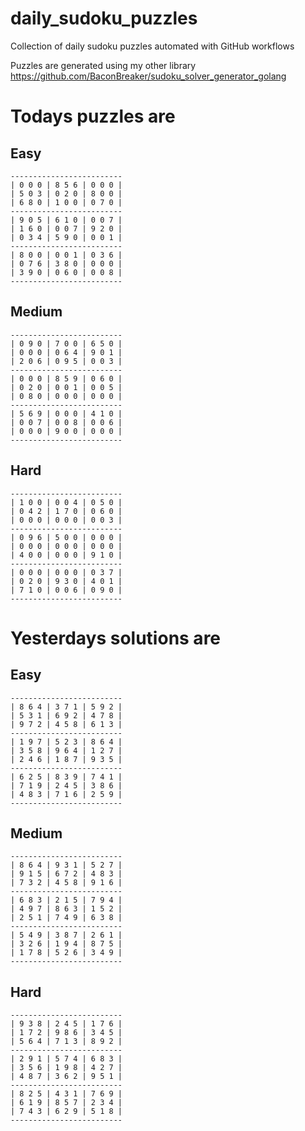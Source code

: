 
# daily_sudoku_puzzles 

Collection of daily sudoku puzzles automated with GitHub workflows 

Puzzles are generated using my other library https://github.com/BaconBreaker/sudoku_solver_generator_golang 
 

# Todays puzzles are 

## Easy 

```
-------------------------
| 0 0 0 | 8 5 6 | 0 0 0 | 
| 5 0 3 | 0 2 0 | 8 0 0 | 
| 6 8 0 | 1 0 0 | 0 7 0 | 
-------------------------
| 9 0 5 | 6 1 0 | 0 0 7 | 
| 1 6 0 | 0 0 7 | 9 2 0 | 
| 0 3 4 | 5 9 0 | 0 0 1 | 
-------------------------
| 8 0 0 | 0 0 1 | 0 3 6 | 
| 0 7 6 | 3 8 0 | 0 0 0 | 
| 3 9 0 | 0 6 0 | 0 0 8 | 
-------------------------
```
## Medium 

```
-------------------------
| 0 9 0 | 7 0 0 | 6 5 0 | 
| 0 0 0 | 0 6 4 | 9 0 1 | 
| 2 0 6 | 0 9 5 | 0 0 3 | 
-------------------------
| 0 0 0 | 8 5 9 | 0 6 0 | 
| 0 2 0 | 0 0 1 | 0 0 5 | 
| 0 8 0 | 0 0 0 | 0 0 0 | 
-------------------------
| 5 6 9 | 0 0 0 | 4 1 0 | 
| 0 0 7 | 0 0 8 | 0 0 6 | 
| 0 0 0 | 9 0 0 | 0 0 0 | 
-------------------------
```
## Hard 

```
-------------------------
| 1 0 0 | 0 0 4 | 0 5 0 | 
| 0 4 2 | 1 7 0 | 0 6 0 | 
| 0 0 0 | 0 0 0 | 0 0 3 | 
-------------------------
| 0 9 6 | 5 0 0 | 0 0 0 | 
| 0 0 0 | 0 0 0 | 0 0 0 | 
| 4 0 0 | 0 0 0 | 9 1 0 | 
-------------------------
| 0 0 0 | 0 0 0 | 0 3 7 | 
| 0 2 0 | 9 3 0 | 4 0 1 | 
| 7 1 0 | 0 0 6 | 0 9 0 | 
-------------------------
```
# Yesterdays solutions are 

## Easy 

```
-------------------------
| 8 6 4 | 3 7 1 | 5 9 2 | 
| 5 3 1 | 6 9 2 | 4 7 8 | 
| 9 7 2 | 4 5 8 | 6 1 3 | 
-------------------------
| 1 9 7 | 5 2 3 | 8 6 4 | 
| 3 5 8 | 9 6 4 | 1 2 7 | 
| 2 4 6 | 1 8 7 | 9 3 5 | 
-------------------------
| 6 2 5 | 8 3 9 | 7 4 1 | 
| 7 1 9 | 2 4 5 | 3 8 6 | 
| 4 8 3 | 7 1 6 | 2 5 9 | 
-------------------------
```
## Medium 

```
-------------------------
| 8 6 4 | 9 3 1 | 5 2 7 | 
| 9 1 5 | 6 7 2 | 4 8 3 | 
| 7 3 2 | 4 5 8 | 9 1 6 | 
-------------------------
| 6 8 3 | 2 1 5 | 7 9 4 | 
| 4 9 7 | 8 6 3 | 1 5 2 | 
| 2 5 1 | 7 4 9 | 6 3 8 | 
-------------------------
| 5 4 9 | 3 8 7 | 2 6 1 | 
| 3 2 6 | 1 9 4 | 8 7 5 | 
| 1 7 8 | 5 2 6 | 3 4 9 | 
-------------------------
```
## Hard 

```
-------------------------
| 9 3 8 | 2 4 5 | 1 7 6 | 
| 1 7 2 | 9 8 6 | 3 4 5 | 
| 5 6 4 | 7 1 3 | 8 9 2 | 
-------------------------
| 2 9 1 | 5 7 4 | 6 8 3 | 
| 3 5 6 | 1 9 8 | 4 2 7 | 
| 4 8 7 | 3 6 2 | 9 5 1 | 
-------------------------
| 8 2 5 | 4 3 1 | 7 6 9 | 
| 6 1 9 | 8 5 7 | 2 3 4 | 
| 7 4 3 | 6 2 9 | 5 1 8 | 
-------------------------
```
